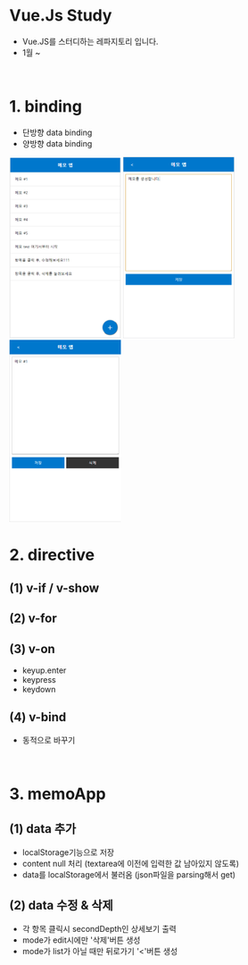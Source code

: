 # Vue.Js Study
* Vue.JS를 스터디하는 레파지토리 입니다.
* 1월 ~ 

<br>

# 1. binding
* 단방향 data binding
* 양방향 data binding

<img src="./images/list.PNG" width="200" >
<img src="./images/create.PNG" width="200" >
<img src="./images/edit.PNG" width="200" >	



<br>

# 2. directive
## (1) v-if / v-show
## (2) v-for
## (3) v-on
* keyup.enter
* keypress
* keydown
## (4) v-bind
* 동적으로 바꾸기

<br>

# 3. memoApp
## (1) data 추가
* localStorage기능으로 저장
* content null 처리 (textarea에 이전에 입력한 값 남아있지 않도록)
* data를 localStorage에서 불러옴 (json파일을 parsing해서 get)

## (2) data 수정 & 삭제
* 각 항목 클릭시 secondDepth인 상세보기 출력
* mode가 edit시에만 '삭제'버튼 생성
* mode가 list가 아닐 때만 뒤로가기 '<'버튼 생성
